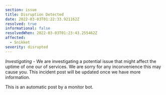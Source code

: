 ```yaml
---
section: issue
title: Disruption Detected
date: 2022-03-03T01:22:33.921162Z
resolved: true
informational: false
resolvedWhen: 2022-03-03T01:23:43.255462Z
affected:
  - Snikket
severity: disrupted
---
```

*Investigating* - We are investigating a potential issue that might affect the uptime of one our of services. We are sorry for any inconvenience this may cause you. This incident post will be updated once we have more information.

This is an automatic post by a monitor bot.
        